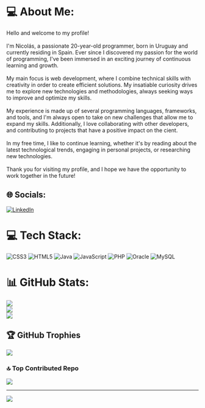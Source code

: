 # 💻 About Me:
Hello and welcome to my profile!<br><br>I'm Nicolás, a passionate 20-year-old programmer, born in Uruguay and currently residing in Spain. Ever since I discovered my passion for the world of programming, I've been immersed in an exciting journey of continuous learning and growth.<br><br>My main focus is web development, where I combine technical skills with creativity in order to create efficient solutions. My insatiable curiosity drives me to explore new technologies and methodologies, always seeking ways to improve and optimize my skills.<br><br>My experience is made up of several programming languages, frameworks, and tools, and I'm always open to take on new challenges that allow me to expand my skills. Additionally, I love collaborating with other developers, and contributing to projects that have a positive impact on the cient.<br><br>In my free time, I like to continue learning, whether it's by reading about the latest technological trends, engaging in personal projects, or researching new technologies.<br><br>Thank you for visiting my profile, and I hope we have the opportunity to work together in the future!


## 🌐 Socials:
[![LinkedIn](https://img.shields.io/badge/LinkedIn-%230077B5.svg?logo=linkedin&logoColor=white)](https://linkedin.com/in/nicoamilivia) 

# 💻 Tech Stack:
![CSS3](https://img.shields.io/badge/css3-%231572B6.svg?style=for-the-badge&logo=css3&logoColor=white) ![HTML5](https://img.shields.io/badge/html5-%23E34F26.svg?style=for-the-badge&logo=html5&logoColor=white) ![Java](https://img.shields.io/badge/java-%23ED8B00.svg?style=for-the-badge&logo=openjdk&logoColor=white) ![JavaScript](https://img.shields.io/badge/javascript-%23323330.svg?style=for-the-badge&logo=javascript&logoColor=%23F7DF1E) ![PHP](https://img.shields.io/badge/php-%23777BB4.svg?style=for-the-badge&logo=php&logoColor=white) ![Oracle](https://img.shields.io/badge/Oracle-F80000?style=for-the-badge&logo=oracle&logoColor=white) ![MySQL](https://img.shields.io/badge/mysql-%2300000f.svg?style=for-the-badge&logo=mysql&logoColor=white)
# 📊 GitHub Stats:
![](https://github-readme-stats.vercel.app/api?username=NicoAmilivia&theme=nightowl&hide_border=false&include_all_commits=false&count_private=false)<br/>
![](https://github-readme-streak-stats.herokuapp.com/?user=NicoAmilivia&theme=nightowl&hide_border=false)<br/>
![](https://github-readme-stats.vercel.app/api/top-langs/?username=NicoAmilivia&theme=nightowl&hide_border=false&include_all_commits=false&count_private=false&layout=compact)

## 🏆 GitHub Trophies
![](https://github-profile-trophy.vercel.app/?username=NicoAmilivia&theme=radical&no-frame=false&no-bg=true&margin-w=4)

### 🔝 Top Contributed Repo
![](https://github-contributor-stats.vercel.app/api?username=NicoAmilivia&limit=5&theme=tokyonight&combine_all_yearly_contributions=true)

---
[![](https://visitcount.itsvg.in/api?id=NicoAmilivia&icon=0&color=1)](https://visitcount.itsvg.in)

<!-- Proudly created with GPRM ( https://gprm.itsvg.in ) -->
